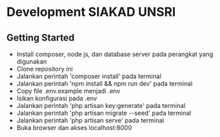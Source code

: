 # Development SIAKAD UNSRI

## Getting Started
- Install composer, node js, dan database server pada perangkat yang digunakan
- Clone repository ini
- Jalankan perintah 'composer install' pada terminal
- Jalankan perintah 'npm install && npm run dev' pada terminal
- Copy file .env.example menjadi .env
- Isikan konfigurasi pada .env
- Jalankan perintah 'php artisan key:generate' pada terminal
- Jalankan perintah 'php artisan migrate --seed' pada terminal
- Jalankan perintah 'php artisan serve' pada terminal
- Buka browser dan akses localhost:8000

